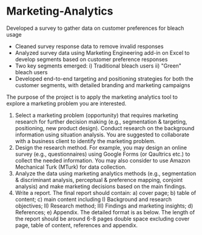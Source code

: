 # Marketing-Analytics
 Developed a survey to gather data on customer preferences for bleach usage
- Cleaned survey response data to remove invalid responses
- Analyzed survey data using Marketing Engineering add-in on Excel to develop segments based on customer preference responses
- Two key segments emerged: i) Traditional bleach users ii) "Green" bleach users
- Developed end-to-end targeting and positioning strategies for both the customer segments, with detailed branding and marketing campaigns


The purpose of the project is to apply the marketing analytics tool to explore a marketing problem you are interested.   
1)  Select a marketing problem (opportunity) that requires marketing research for further decision making (e.g., segmentation & targeting, positioning, new product design). Conduct research on the background information using situation analysis. You are suggested to collaborate with a business client to identify the marketing problem.  
2) Design the research method. For example, you may design an online survey (e.g., questionnaires) using Google Forms (or Qaultrics etc.) to collect the needed information. You may also consider to use Amazon Mechanical Turk (MTurk) for data collection. 
3) Analyze the data using marketing analytics methods (e.g., segmentation & discriminant analysis, perceptual & preference mapping, conjoint analysis) and make marketing decisions based on the main findings.  
4) Write a report. The final report should contain: a) cover page; b) table of content; c) main content including I) Background and research objectives; II) Research method; III) Findings and marketing insights; d) References; e) Appendix. The detailed format is as below. The length of the report should be around 6-8 pages double space excluding cover page, table of content, references and appendix. 
